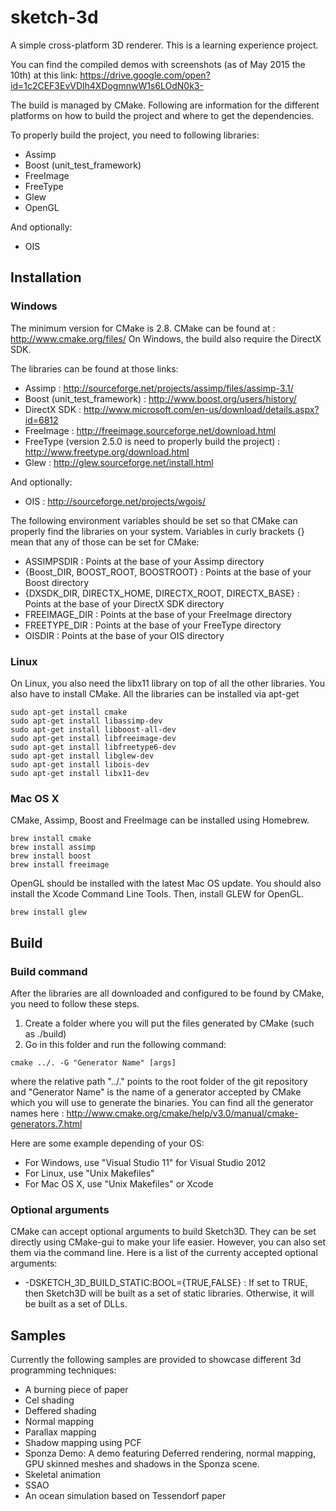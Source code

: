 # sketch-3d

A simple cross-platform 3D renderer. This is a learning experience project.

You can find the compiled demos with screenshots (as of May 2015 the 10th) at this link: https://drive.google.com/open?id=1c2CEF3EvVDlh4XDogmnwW1s6LOdN0k3-

The build is managed by CMake. Following are information for the different platforms on how to build the project and where to get the dependencies.

To properly build the project, you need to following libraries:
* Assimp
* Boost (unit\_test\_framework)
* FreeImage
* FreeType
* Glew
* OpenGL

And optionally:
* OIS

## Installation
### Windows
The minimum version for CMake is 2.8. CMake can be found at : http://www.cmake.org/files/
On Windows, the build also require the DirectX SDK.

The libraries can be found at those links:
* Assimp : http://sourceforge.net/projects/assimp/files/assimp-3.1/
* Boost (unit\_test\_framework) : http://www.boost.org/users/history/
* DirectX SDK : http://www.microsoft.com/en-us/download/details.aspx?id=6812
* FreeImage : http://freeimage.sourceforge.net/download.html
* FreeType (version 2.5.0 is need to properly build the project) : http://www.freetype.org/download.html
* Glew : http://glew.sourceforge.net/install.html

And optionally:
* OIS : http://sourceforge.net/projects/wgois/

The following environment variables should be set so that CMake can properly find the libraries on your system. Variables in curly brackets {} mean that any of those can be set for CMake:
* ASSIMPSDIR : Points at the base of your Assimp directory
* {Boost_DIR, BOOST_ROOT, BOOSTROOT} : Points at the base of your Boost directory
* {DXSDK_DIR, DIRECTX_HOME, DIRECTX_ROOT, DIRECTX_BASE} : Points at the base of your DirectX SDK directory
* FREEIMAGE_DIR : Points at the base of your FreeImage directory
* FREETYPE_DIR : Points at the base of your FreeType directory
* OISDIR : Points at the base of your OIS directory

### Linux
On Linux, you also need the libx11 library on top of all the other libraries. You also have to install CMake. All the libraries can be installed via apt-get
```
sudo apt-get install cmake
sudo apt-get install libassimp-dev
sudo apt-get install libboost-all-dev
sudo apt-get install libfreeimage-dev
sudo apt-get install libfreetype6-dev
sudo apt-get install libglew-dev
sudo apt-get install libois-dev
sudo apt-get install libx11-dev
```

### Mac OS X
CMake, Assimp, Boost and FreeImage can be installed using Homebrew.
```
brew install cmake
brew install assimp
brew install boost
brew install freeimage
```
OpenGL should be installed with the latest Mac OS update. You should also install the Xcode Command Line Tools. Then, install GLEW for OpenGL.
```
brew install glew
```

## Build
### Build command
After the libraries are all downloaded and configured to be found by CMake, you need to follow these steps.
1. Create a folder where you will put the files generated by CMake (such as ./build)
2. Go in this folder and run the following command:
```
cmake ../. -G "Generator Name" [args]
```
where the relative path "../." points to the root folder of the git repository and "Generator Name" is the name of a generator accepted by CMake which you will use to generate the binaries.
You can find all the generator names here : http://www.cmake.org/cmake/help/v3.0/manual/cmake-generators.7.html

Here are some example depending of your OS:
* For Windows, use "Visual Studio 11" for Visual Studio 2012
* For Linux, use "Unix Makefiles"
* For Mac OS X, use "Unix Makefiles" or Xcode

### Optional arguments
CMake can accept optional arguments to build Sketch3D. They can be set directly using CMake-gui to make your life easier. However, you can also set them via the command line.
Here is a list of the currenty accepted optional arguments:
* -DSKETCH_3D_BUILD_STATIC:BOOL={TRUE,FALSE} : If set to TRUE, then Sketch3D will be built as a set of static libraries. Otherwise, it will be built as a set of DLLs.

## Samples
Currently the following samples are provided to showcase different 3d programming techniques:
* A burning piece of paper
* Cel shading
* Deffered shading
* Normal mapping
* Parallax mapping
* Shadow mapping using PCF
* Sponza Demo: A demo featuring Deferred rendering, normal mapping, GPU skinned meshes and shadows in the Sponza scene.
* Skeletal animation
* SSAO
* An ocean simulation based on Tessendorf paper
